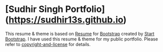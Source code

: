 # [Sudhir Singh Portfolio] (https://sudhir13s.github.io)
This resume & theme is based on [Resume](https://startbootstrap.com/template-overviews/resume/) for [Bootstrap](http://getbootstrap.com/) created by [Start Bootstrap](http://startbootstrap.com/).
I have used this resume & theme for my public portfolio. Please refer to [copyright-and-license](https://github.com/sudhir13s/sudhir13s.github.io#copyright-and-license) for details.